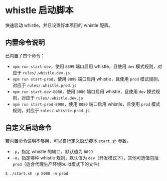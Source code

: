 # whistle 启动脚本

快速启动 whistle，并且设置好本项目的 whistle 配置。

## 内置命令说明

已内置了四个命令：

- `npm run start-dev`，使用 `8899` 端口启用 whistle，且使用 `dev` 模式规则，对应于 `rules/.whistle.dev.js`
- `npm run start-prod`，使用 `8899` 端口启用 whistle，且使用 `prod` 模式规则，对应于 `rules/.whistle.prod.js`
- `npm run start-dev-8080`，使用 `8080` 端口启用 whistle，且使用 `dev` 模式规则，对应于 `rules/.whistle.dev.js`
- `npm run start-prod-8080`，使用 `8080` 端口启用 whistle，且使用 `prod` 模式规则，对应于 `rules/.whistle.prod.js`


## 自定义启动命令

若内置命令说明不够用，可以自行定义启动脚本 `start.sh` 参数，

- `-p`，指定 whistle 的端口，默认值为 `8899`
- `-m`，指定哪种 whistle 规则，默认值为 `dev`（开发模式下），其他可选值包括 `prod`（适合代理生产环境build模式下的文件）

```
$ ./start.sh -p 8080 -m prod
```